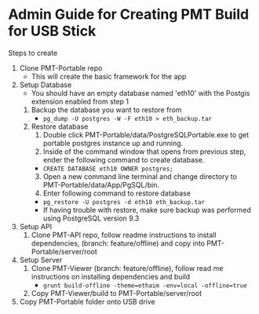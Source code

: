 # Admin Guide for Creating PMT Build for USB Stick

Steps to create
1. Clone PMT-Portable repo
   - This will create the basic framework for the app
1. Setup Database
   - You should have an empty database named 'eth10' with the Postgis extension enabled from step 1
   1. Backup the database you want to restore from
      - ``pg_dump -U postgres -W -F eth10 > eth_backup.tar``
   2. Restore database
      1. Double click PMT-Portable/data/PostgreSQLPortable.exe to get portable postgres instance up and running.
      2. Inside of the command window that opens from previous step, ender the following command to create database.
      - ``CREATE DATABASE eth10 OWNER postgres;``
      3. Open a new command line terminal and change directory to PMT-Portable/data/App/PgSQL/bin.
      4. Enter following command to restore database
      - ``pg_restore -U postgres -d eth10 eth_backup.tar``
      - If having trouble with restore, make sure backup was performed using PostgreSQL version 9.3
1. Setup API
   1. Clone PMT-API repo, follow readme instructions to install dependencies, (branch: feature/offline) and copy into PMT-Portable/server/root
2. Setup Server
   1. Clone PMT-Viewer (branch: feature/offline), follow read me instructions on installing dependencies and build
       - ``grunt build-offline -theme=ethaim -env=local -offline=true``
   2. Copy PMT-Viewer/build to PMT-Portable/server/root
3. Copy PMT-Portable folder onto USB drive